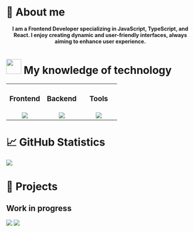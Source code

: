 # :speech_balloon:  About me

<p align="center"><b>I am a Frontend Developer specializing in JavaScript, TypeScript, and React. I enjoy creating dynamic and user-friendly interfaces, always aiming to enhance user experience.</b></p>

# <img width="40px" src="https://cdn-icons-png.freepik.com/512/6062/6062646.png"> My knowledge of technology

<table align="center">
  <tr>
    <td align="center" width="33%">
      <h3>Frontend</h3>
    </td>
    <td align="center" width="33%">
      <h3>Backend</h3>
    </td>
    <td align="center" width="33%">
      <h3>Tools</h3>
    </td>
  </tr>
  <tr>
    <td align="center" valign="top">
      <img src="https://skillicons.dev/icons?i=js,ts,react,css,bootstrap&perline=4" />
    </td>
    <td align="center" valign="top">
      <img src="https://skillicons.dev/icons?i=nodejs,express&perline=4" />
    </td>
    <td align="center" valign="top">
      <img src="https://skillicons.dev/icons?i=github,git,vscode&perline=4" />
    </td>
  </tr>
</table>

# :chart_with_upwards_trend: GitHub Statistics

![](http://github-profile-summary-cards.vercel.app/api/cards/profile-details?username=zimmerkevin&theme=react)

# :floppy_disk: Projects

## Work in progress

![](http://github-profile-summary-cards.vercel.app/api/cards/stats?username=zimmerkevin&theme=react) 
![](http://github-profile-summary-cards.vercel.app/api/cards/repos-per-language?username=zimmerkevin&theme=react)
